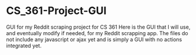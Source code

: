 # CS_361-Project-GUI
GUI for my Reddit scraping project for CS 361
Here is the GUI that I will use, and eventually modify if needed, for my Reddit scrapping app. The files do not include any javascript or ajax yet and is simply a GUI with no actions integrated yet.

